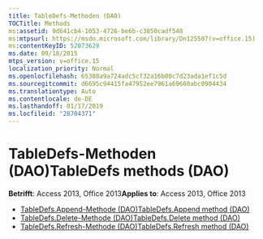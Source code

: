 ```yaml
---
title: TableDefs-Methoden (DAO)
TOCTitle: Methods
ms:assetid: 9d641cb4-1053-4726-be6b-c3850cadf548
ms:mtpsurl: https://msdn.microsoft.com/library/Dn125507(v=office.15)
ms:contentKeyID: 52073629
ms.date: 09/18/2015
mtps_version: v=office.15
localization_priority: Normal
ms.openlocfilehash: 65388a9a724adc5cf32a16b00c7d23ada1ef1c5d
ms.sourcegitcommit: d6695c94415fa47952ee7961a69660abc0904434
ms.translationtype: Auto
ms.contentlocale: de-DE
ms.lasthandoff: 01/17/2019
ms.locfileid: "28704371"
---
```

# <a name="tabledefs-methods-dao"></a><span data-ttu-id="1efc1-102">TableDefs-Methoden (DAO)</span><span class="sxs-lookup"><span data-stu-id="1efc1-102">TableDefs methods (DAO)</span></span>

<span data-ttu-id="1efc1-103">**Betrifft**: Access 2013, Office 2013</span><span class="sxs-lookup"><span data-stu-id="1efc1-103">**Applies to**: Access 2013, Office 2013</span></span>

- [<span data-ttu-id="1efc1-104">TableDefs.Append-Methode (DAO)</span><span class="sxs-lookup"><span data-stu-id="1efc1-104">TableDefs.Append method (DAO)</span></span>](tabledefs-append-method-dao.md)
- [<span data-ttu-id="1efc1-105">TableDefs.Delete-Methode (DAO)</span><span class="sxs-lookup"><span data-stu-id="1efc1-105">TableDefs.Delete method (DAO)</span></span>](tabledefs-delete-method-dao.md)
- [<span data-ttu-id="1efc1-106">TableDefs.Refresh-Methode (DAO)</span><span class="sxs-lookup"><span data-stu-id="1efc1-106">TableDefs.Refresh method (DAO)</span></span>](tabledefs-refresh-method-dao.md)

